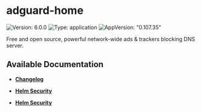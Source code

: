 # adguard-home

![Version: 6.0.0](https://img.shields.io/badge/Version-6.0.0-informational?style=flat-square) ![Type: application](https://img.shields.io/badge/Type-application-informational?style=flat-square) ![AppVersion: "0.107.35"](https://img.shields.io/badge/AppVersion-"0.107.35"-informational?style=flat-square)

Free and open source, powerful network-wide ads & trackers blocking DNS server.

## Available Documentation

- [**Changelog**](CHANGELOG)

- [**Helm Security**](container-security)

- [**Helm Security**](helm-security)

